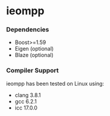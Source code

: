 # ieompp

### Dependencies
 - Boost>=1.59
 - Eigen (optional)
 - Blaze (optional)

### Compiler Support
ieompp has been tested on Linux using:
 - clang 3.8.1
 - gcc 6.2.1
 - icc 17.0.0

